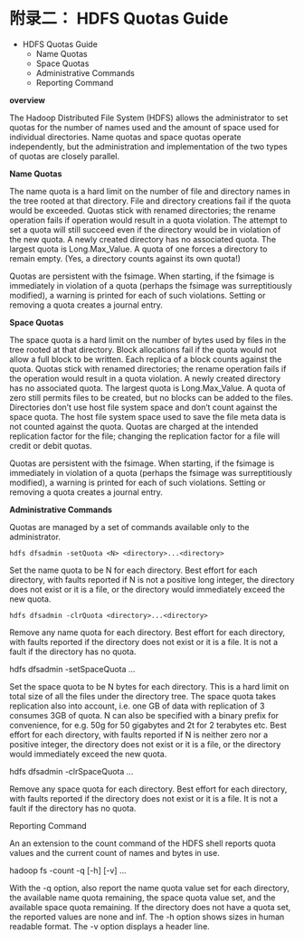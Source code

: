 
# 附录二： HDFS Quotas Guide

- HDFS Quotas Guide
  - Name Quotas
  - Space Quotas
  - Administrative Commands
  - Reporting Command
   
**overview**

The Hadoop Distributed File System (HDFS) allows the administrator to set quotas for the number of names used and the amount of space used for individual directories. Name quotas and space quotas operate independently, but the administration and implementation of the two types of quotas are closely parallel.

**Name Quotas**

The name quota is a hard limit on the number of file and directory names in the tree rooted at that directory. File and directory creations fail if the quota would be exceeded. Quotas stick with renamed directories; the rename operation fails if operation would result in a quota violation. The attempt to set a quota will still succeed even if the directory would be in violation of the new quota. A newly created directory has no associated quota. The largest quota is Long.Max_Value. A quota of one forces a directory to remain empty. (Yes, a directory counts against its own quota!)

Quotas are persistent with the fsimage. When starting, if the fsimage is immediately in violation of a quota (perhaps the fsimage was surreptitiously modified), a warning is printed for each of such violations. Setting or removing a quota creates a journal entry.

**Space Quotas**

The space quota is a hard limit on the number of bytes used by files in the tree rooted at that directory. Block allocations fail if the quota would not allow a full block to be written. Each replica of a block counts against the quota. Quotas stick with renamed directories; the rename operation fails if the operation would result in a quota violation. A newly created directory has no associated quota. The largest quota is Long.Max_Value. A quota of zero still permits files to be created, but no blocks can be added to the files. Directories don’t use host file system space and don’t count against the space quota. The host file system space used to save the file meta data is not counted against the quota. Quotas are charged at the intended replication factor for the file; changing the replication factor for a file will credit or debit quotas.

Quotas are persistent with the fsimage. When starting, if the fsimage is immediately in violation of a quota (perhaps the fsimage was surreptitiously modified), a warning is printed for each of such violations. Setting or removing a quota creates a journal entry.

**Administrative Commands**

Quotas are managed by a set of commands available only to the administrator.

```
hdfs dfsadmin -setQuota <N> <directory>...<directory>
```

Set the name quota to be N for each directory. Best effort for each directory, with faults reported if N is not a positive long integer, the directory does not exist or it is a file, or the directory would immediately exceed the new quota.

```
hdfs dfsadmin -clrQuota <directory>...<directory>
```



Remove any name quota for each directory. Best effort for each directory, with faults reported if the directory does not exist or it is a file. It is not a fault if the directory has no quota.

hdfs dfsadmin -setSpaceQuota <N> <directory>...<directory>

Set the space quota to be N bytes for each directory. This is a hard limit on total size of all the files under the directory tree. The space quota takes replication also into account, i.e. one GB of data with replication of 3 consumes 3GB of quota. N can also be specified with a binary prefix for convenience, for e.g. 50g for 50 gigabytes and 2t for 2 terabytes etc. Best effort for each directory, with faults reported if N is neither zero nor a positive integer, the directory does not exist or it is a file, or the directory would immediately exceed the new quota.

hdfs dfsadmin -clrSpaceQuota <directory>...<directory>

Remove any space quota for each directory. Best effort for each directory, with faults reported if the directory does not exist or it is a file. It is not a fault if the directory has no quota.

Reporting Command

An an extension to the count command of the HDFS shell reports quota values and the current count of names and bytes in use.

hadoop fs -count -q [-h] [-v] <directory>...<directory>

With the -q option, also report the name quota value set for each directory, the available name quota remaining, the space quota value set, and the available space quota remaining. If the directory does not have a quota set, the reported values are none and inf. The -h option shows sizes in human readable format. The -v option displays a header line.

